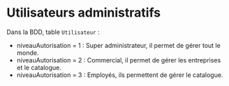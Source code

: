 # Utilisateurs administratifs

Dans la BDD, table `Utilisateur` :

- niveauAutorisation = 1 : Super administrateur, il permet de gérer tout le monde.
- niveauAutorisation = 2 : Commercial, il permet de gérer les entreprises et le catalogue.
- niveauAutorisation = 3 : Employés, ils permettent de gérer le catalogue.
